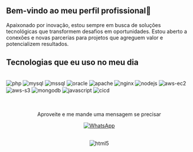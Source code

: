 ## Bem-vindo ao meu perfil profissional🤙

Apaixonado por inovação, estou sempre em busca de soluções tecnológicas que transformem desafios em oportunidades. Estou aberto a conexões e novas parcerias para projetos que agreguem valor e potencializem resultados.


## Tecnologias que eu uso no meu dia

<div style="display: inline_block"><br/>

<img align="center" alt="php" src="https://img.shields.io/badge/PHP-777BB4?style=for-the-badge&logo=php&logoColor=white"/>
<img align="center" alt="mysql" src="https://img.shields.io/badge/MySQL-4479A1?style=for-the-badge&logo=mysql&logoColor=white"/>
<img align="center" alt="mssql" src="https://img.shields.io/badge/Microsoft%20SQL%20Server-CC2927?style=for-the-badge&logo=microsoft%20sql%20server&logoColor=white"/>
<img align="center" alt="oracle" src="https://img.shields.io/badge/Oracle-F80000?style=for-the-badge&logo=oracle&logoColor=white"/>
<img align="center" alt="apache" src="https://img.shields.io/badge/apache-%23D42029.svg?style=for-the-badge&logo=apache&logoColor=white"/>
<img align="center" alt="nginx" src="https://img.shields.io/badge/nginx-%23009639.svg?style=for-the-badge&logo=nginx&logoColor=white"/>
<img align="center" alt="nodejs" src="https://img.shields.io/badge/node.js-6DA55F?style=for-the-badge&logo=node.js&logoColor=white"/>
<img align="center" alt="aws-ec2" src="https://img.shields.io/badge/AWS%20EC2-%23FF9900.svg?style=for-the-badge&logo=amazonaws&logoColor=white"/>
<img align="center" alt="aws-s3" src="https://img.shields.io/badge/AWS%20S3-%23FF9900.svg?style=for-the-badge&logo=amazonaws&logoColor=white"/>
<img align="center" alt="mongodb" src="https://img.shields.io/badge/mongodb-%2347A248.svg?style=for-the-badge&logo=mongodb&logoColor=white"/>
<img align="center" alt="javascript" src="https://img.shields.io/badge/javascript-%23007ACC.svg?style=for-the-badge&logo=javascript&logoColor=white"/>

  
  <img align="center" alt="cicd" src="https://img.shields.io/badge/CI%2FCD-%2300599C.svg?style=for-the-badge&logo=githubactions&logoColor=white"/>




  
  

</div><br></br>

<p align="center">Aproveite e me mande uma mensagem se precisar</br></p>
<p align="center"> <a href="https://wa.me/+5515991495111" target="_blank"> <img alt="WhatsApp" src="https://img.shields.io/badge/WhatsApp-25D366?style=for-the-badge&logo=whatsapp&logoColor=white"/> </a> </p>
</div></br>

<div align="center" style="display: inline_block">
<img align="center" alt="html5" src="https://api.visitorbadge.io/api/VisitorHit?user=cleberliim&repo=github-visitors-badge&countColor=%237B1E7A"/>
</div>
 

